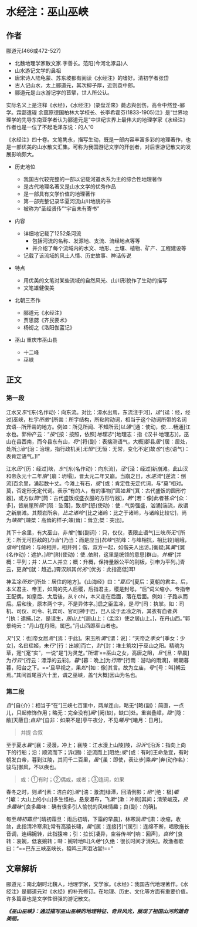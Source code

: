 # 水经注：巫山巫峡

## 作者

郦道元(466或472-527)
- 北魏地理学家散文家.字善长。范阳(今河北涿县)人
- 山水游记文学的鼻祖
- 唐宋诗人陆龟蒙、苏东坡都有阅读《水经注》的嗜好。清初学者张岱
- 古人记山水，太上郦道元，其次柳子厚，近则袁中郎。
- 郦道元是山水游记学的苣擘，世人所公认。

实际名义上是注释《水经》，《水经注》(录盘淫來》薨忐與创伤，高令中然登-郦学。霖酃遣瑅 余窳原德国柏林大学校长、长李希霍芬(1833-1905)注》是“世界地理学的先导东南亚学者认为郦道元是“中世纪世界上最伟大的地理学家《水经注》作者也是一位了不起毛泽东说：的人”0

《水经注》四十卷。文笔隽永，描写生动，既是一部内容丰富多彩的地理著作，也是一部优美的山水散文汇集。可称为我国游记文学的开创者，对后世游记散文的发展影响颇大。

- 历史地位
	- 我国古代较完整的一部以记载河道水系为主的综合性地理著作
	- 是古代地理名著又是山水文学的优秀作品
	- 是一部具有文学价值的地理著作
	- 第一部完整记录华夏河流山川地貌的书
	- 被称为“圣经贤传”“宇宙未有寄书”
- 内容
	- 详细地记载了1252条河流
		- 包括河流的名称、发源地、支流、流经地点等等
		- 并介绍了每个流域内的水文、地形、土壤、植物、矿产、工程建设等
	- 记载了该流域的风土人情、历史故事、神话传说
- 特点
	- 用优美的文笔对某些流域的自然风光、山川形貌作了生动的描写
	- 文笔雄健俊美



- 北朝三杰作
	- 郦道元《水经注》
	- 贾思勰《齐民要术》
	- 杨衒之《洛阳伽蓝记》
- 巫山 重庆市巫山县
	- 十二峰
	- 巫峡

## 正文
### 第一段

江水又*东*^[东{名作动}：向东流。对比：漳水出焉，东流注于河]，*迳*^[迳：经，经过]巫峡，杜宇*所凿*^[所凿：所字结构，所粘附动词，相当于这个动词所带的名词宾语--所开凿的地方。例如：所见所闻、不知所云]以*通*^[通：使动，使.....畅通]江水也。郭仲产云：“*按*^[按：按照，依照]*地理志*^[地理志：指《汉书·地理志》]，巫山在县西南，而今县东有山，*将*^[将{副}：表揣测语气，大概]郡县*居*^[居：居处，处所;]*治*^[治：治理，指行政机关]*无恒*^[无恒：无常，变化不定]故*也*^[也{语气}：表肯定语气。]!”

江水*历*^[历：经过]峡，*东*^[东{名作动}：向东流]，*泾*^[泾：经过]新崩滩。此山汉和帝永元十二年*崩*^[崩：坍塌]，晋太元二年又崩。当崩之日，水*逆流*^[逆流：倒流]百余里，涌起数十丈。今滩上有石，*或*^[或：肯定性无定代词，与“莫”相对。莫，否定形无定代词。表示“有的人，有的事物]”圆如*箕*^[箕：古代盛饭的圆形竹器]，或方似*筒*^[筒：古代盛饭或盛衣服的方形竹器]，*若*^[若：像]此者甚*众*^[众：多]，皆崩崖所*陨*^[陨：坠落]，致*怒*^[怒{使动}：使…气势强盛，汹涌]湍流，故谓之新崩滩。其颓岩所余，*比之诸岭*^[比之诸岭：比之于诸岭，与诸岭比较它]，尚为*竦桀*^[竦桀：高耸的样子;竦(耸)：耸立;桀：突出]。

其下十余里，有大巫山，非*惟*^[惟{副词}：只，仅仅，表限止语气]三峡*所无*^[所无：所无可匹敌的]*乃当*^[乃当：而是应当]*抗峰*^[抗峰：与峰相抗，相比较]岷峨，*偕岭*^[偕岭：与岭相并，相并列；偕，双方一起，如偕夫人出访。]衡疑;其*翼*^[翼{名作动}：遮护。]*附*^[附{使动}：使..依附，这里是统领的意思]群山，*并概*^[并概：平列；并：从二人并立；概：升概，保持量器公平的刮板，引申为平列。]青云，更*就*^[就：趋近。]霄汉辨其*优劣*^[优劣：此指高低]耳!

神孟凃*所处*^[所处：居住的地方]。《山海经》曰：“*夏后*^[夏后：夏朝的君主。后，本义君主、帝王，如周的先人后稷，后指君主，稷是封号。“后”词义缩小，专指帝王配偶，如皇后、太后後，从彳chi，本义走在后面，落在后面。例如：子路从而后。后和後，原本两个字，不是异体字。]启之臣孟凃，是*司*^[司：执掌。如：司机、司仪、司令、礼宾司、官司]神于巴，巴人讼于孟凃之所，其衣有血者*执*^[执：逮捕。]之，是请生，*居山上*^[居山上：（孟涂）使之居山上。]，在丹山西。”郭景纯云：“丹山在丹阳，属巴。”丹山西即巫山者也。

*又*^[又：也]帝女居*焉*^[焉：于此]。宋玉所*谓*^[谓：说]：“天帝之*季女*^[季女：少女]，名曰瑶姬，未*行*^[行：出嫁]而亡，*封*^[封：堆土筑坟]于巫山之阳。精魂为草，寔^[寔“实”，一说“是”]为灵芝。”所谓‘==巫山之女，高唐之阻，*旦*^[旦：早晨]为*行云*^[行云：漂浮的云彩]，*暮*^[暮：晚上]为*行雨*^[行雨：游动的雨滴]，朝朝暮暮，阳台之下。==’旦早视之，果*如*^[如：像]其言。故为立庙，*号*^[号：叫]朝云焉。”其间首尾百六十里，谓之巫峡，盖^[大概]因山为名也。

### 第二段


*自*^[自{介}：相当于“在”]三峡七百里中，两岸连山，略无^[略{副}：简直，一点儿，只起修饰作用；略无：完全没有]*阙*^[阙(缺)，缺口]处。重岩叠嶂，*隐*^[隐：敝]天蔽日;*自非*^[自非：如果不是]亭午夜分，不见*曦月*^[曦月：日月]。

> 并提 合叙

至于夏水*襄*^[襄：浸漫，冲上；襄陵：江水漫上山陵]陵，*沿泝*^[沿泝：指向上向下的行船；沿：顺流而下；泝(溯)：逆流而上]阻绝;*或*^[或：有时]王命急宜，有时朝发白帝，暮到江陵，其间千二百里，*虽*^[虽：即使，表让步]乘*奔*^[奔{动作名}：骏马]御风，不以疾也。
> 或：①有时；②偶或，或者；③连词，如果

春冬之时，则*素*^[素：洁白的]*湍*^[湍：激流]绿潭，回清倒影；*绝*^[绝：极]*巘*^[巘：大山上的小山]多生怪柏，悬泉瀑布，飞*漱*^[漱：冲刷]其间；清荣峻茂，*良多趣味*^[良多趣味：确有很多引人愉悦的风味情趣；良{副}：的确]。

每至*晴初霜旦*^[晴初霜旦：雨后初晴，下霜的早晨]，林寒涧*肃*^[肃：收缩，收敛，此指清冷寒肃];常有高猿长啸，*属*^[属：连接]引^[属引：连绵不断，唱歌拖长音调，连绵婉转，此指猿啼；引：拉长]凄异，空谷传*响*^[响：回声]，*哀转*^[哀转：哀婉，低哀婉转；啭：婉转地叫]*久绝*^[久绝：很长时间才消失]。故渔者歌曰：“==巴东三峡巫峡长，猿鸣三声泪沾裳!==”

## 文章解析

郦道元：南北朝时北魏人，地理学家，文学家。《水经》：我国古代地理著作。《水经注》是郦道元对《水经》的补充修订。在地理、历史、文化等方面有重要价值。许多篇章也是文学性很强的游记散文。

***《巫山巫峡》：通过描写巫山巫峡的地理特征、奇异风光，展现了祖国山河的雄奇美丽。***



